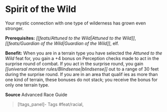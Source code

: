 ﻿---
cssclass: [feats]

---
# Spirit of the Wild

Your mystic connection with one type of wilderness has grown even stronger.

**Prerequisites:** _[[feats/Attuned to the Wild|Attuned to the Wild]]_, _[[feats/Guardian of the Wild|Guardian of the Wild]]_, elf.

**Benefit:** When you are in a terrain type you have selected the _Attuned to the Wild_ feat for, you gain a +4 bonus on Perception checks made to act in the surprise round of combat. If you act in the surprise round, you gain _[[universal monster rules/Blindsense|blindsense]]_ out to a range of 30 feet during the surprise round. If you are in an area that qualif ies as more than one kind of terrain, these bonuses do not stack; you receive the bonus for only one terrain type.

**Source** Advanced Race Guide
>[!tags_panel]- Tags
> #feat/racial, 